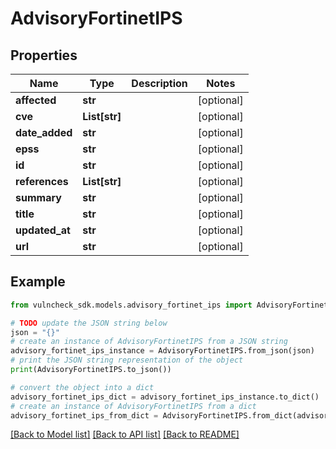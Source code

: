 # AdvisoryFortinetIPS


## Properties

Name | Type | Description | Notes
------------ | ------------- | ------------- | -------------
**affected** | **str** |  | [optional] 
**cve** | **List[str]** |  | [optional] 
**date_added** | **str** |  | [optional] 
**epss** | **str** |  | [optional] 
**id** | **str** |  | [optional] 
**references** | **List[str]** |  | [optional] 
**summary** | **str** |  | [optional] 
**title** | **str** |  | [optional] 
**updated_at** | **str** |  | [optional] 
**url** | **str** |  | [optional] 

## Example

```python
from vulncheck_sdk.models.advisory_fortinet_ips import AdvisoryFortinetIPS

# TODO update the JSON string below
json = "{}"
# create an instance of AdvisoryFortinetIPS from a JSON string
advisory_fortinet_ips_instance = AdvisoryFortinetIPS.from_json(json)
# print the JSON string representation of the object
print(AdvisoryFortinetIPS.to_json())

# convert the object into a dict
advisory_fortinet_ips_dict = advisory_fortinet_ips_instance.to_dict()
# create an instance of AdvisoryFortinetIPS from a dict
advisory_fortinet_ips_from_dict = AdvisoryFortinetIPS.from_dict(advisory_fortinet_ips_dict)
```
[[Back to Model list]](../README.md#documentation-for-models) [[Back to API list]](../README.md#documentation-for-api-endpoints) [[Back to README]](../README.md)


